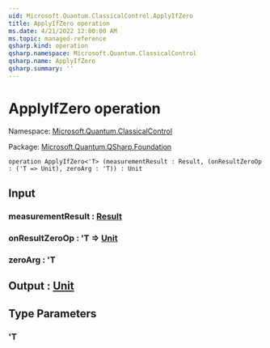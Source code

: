 ```yaml
---
uid: Microsoft.Quantum.ClassicalControl.ApplyIfZero
title: ApplyIfZero operation
ms.date: 4/21/2022 12:00:00 AM
ms.topic: managed-reference
qsharp.kind: operation
qsharp.namespace: Microsoft.Quantum.ClassicalControl
qsharp.name: ApplyIfZero
qsharp.summary: ''
---
```


# ApplyIfZero operation

Namespace: [Microsoft.Quantum.ClassicalControl](xref:Microsoft.Quantum.ClassicalControl)

Package: [Microsoft.Quantum.QSharp.Foundation](https://nuget.org/packages/Microsoft.Quantum.QSharp.Foundation)




```qsharp
operation ApplyIfZero<'T> (measurementResult : Result, (onResultZeroOp : ('T => Unit), zeroArg : 'T)) : Unit
```


## Input

### measurementResult : [Result](xref:microsoft.quantum.qsharp.valueliterals#result-literal)




### onResultZeroOp : 'T => [Unit](xref:microsoft.quantum.qsharp.valueliterals#unit-literal) 




### zeroArg : 'T





## Output : [Unit](xref:microsoft.quantum.qsharp.valueliterals#unit-literal)



## Type Parameters

### 'T

